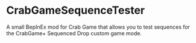# CrabGameSequenceTester
A small BepInEx mod for Crab Game that allows you to test sequences for the CrabGame+ Sequenced Drop custom game mode.
